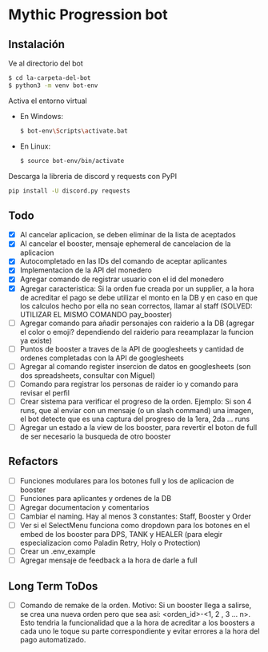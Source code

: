 # Mythic Progression bot

## Instalación
Ve al directorio del bot
```bash
$ cd la-carpeta-del-bot
$ python3 -m venv bot-env
```
Activa el entorno virtual

- En Windows:
    ```bash
    $ bot-env\Scripts\activate.bat
    ```
- En Linux:

    ```bash
    $ source bot-env/bin/activate
    ```
Descarga la libreria de discord y requests con PyPI
```bash
pip install -U discord.py requests
```

## Todo
- [x] Al cancelar aplicacion, se deben eliminar de la lista de aceptados
- [x] Al cancelar el booster, mensaje ephemeral de cancelacion de la aplicacion
- [x] Autocompletado en las IDs del comando de aceptar aplicantes
- [x] Implementacion de la API del monedero
- [x] Agregar comando de registrar usuario con el id del monedero
- [x] Agregar caracteristica: Si la orden fue creada por un supplier, a la hora de acreditar el pago se debe utilizar el monto en la DB y en caso en que los calculos hecho por ella no sean correctos, llamar al staff (SOLVED: UTILIZAR EL MISMO COMANDO pay_booster)
- [ ] Agregar comando para añadir personajes con raiderio a la DB (agregar el color o emoji? dependiendo del raiderio para reeamplazar la funcion ya existe)
- [ ] Puntos de booster a traves de la API de googlesheets y cantidad de ordenes completadas con la API de googlesheets
- [ ] Agregar al comando register insercion de datos en googlesheets (son dos spreadsheets, consultar con Miguel)
- [ ] Comando para registrar los personas de raider io y comando para revisar el perfil
- [ ] Crear sistema para verificar el progreso de la orden. Ejemplo: Si son 4 runs, que al enviar con un mensaje (o un slash command) una imagen, el bot detecte que es una captura del progreso de la 1era, 2da ... runs
- [ ] Agregar un estado a la view de los booster, para revertir el boton de full de ser necesario la busqueda de otro booster

## Refactors
- [ ] Funciones modulares para los botones full y los de aplicacion de booster
- [ ] Funciones para aplicantes y ordenes de la DB
- [ ] Agregar documentacion y comentarios
- [ ] Cambiar el naming. Hay al menos 3 constantes: Staff, Booster y Order
- [ ] Ver si el SelectMenu funciona como dropdown para los botones en el embed de los booster para DPS, TANK y HEALER (para elegir especializacion como Paladin Retry, Holy o Protection)
- [ ] Crear un .env_example
- [ ] Agregar mensaje de feedback a la hora de darle a full

## Long Term ToDos
- [ ] Comando de remake de la orden. Motivo: Si un booster llega a salirse, se crea una nueva orden pero que sea asi: <orden_id>-<1, 2 , 3 ... n>. Esto tendria la funcionalidad que a la hora de acreditar a los boosters a cada uno le toque su parte correspondiente y evitar errores a la hora del pago automatizado.